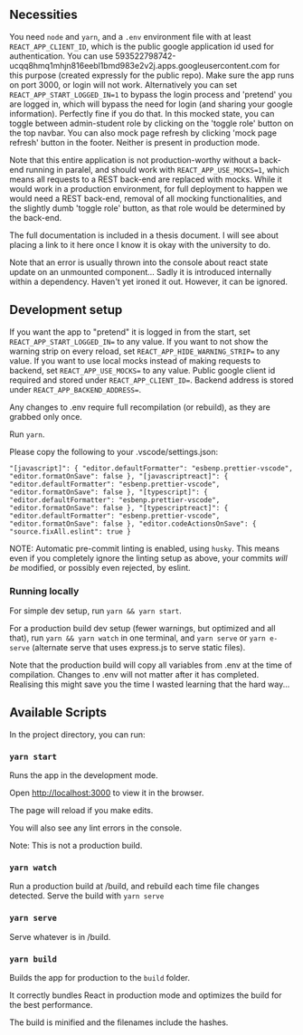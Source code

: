 ## Necessities

You need `node` and `yarn`, and a `.env` environment file with at least `REACT_APP_CLIENT_ID`, which is the public google application id used for authentication. You can use 593522798742-ucqq8hmq1mhjn816eebl1bmd983e2v2j.apps.googleusercontent.com for this purpose (created expressly for the public repo). Make sure the app runs on port 3000, or login will not work. Alternatively you can set `REACT_APP_START_LOGGED_IN=1` to bypass the login process and 'pretend' you are logged in, which will bypass the need for login (and sharing your google information). Perfectly fine if you do that. In this mocked state, you can toggle between admin-student role by clicking on the 'toggle role' button on the top navbar. You can also mock page refresh by clicking 'mock page refresh' button in the footer. Neither is present in production mode.

Note that this entire application is not production-worthy without a back-end running in paralel, and should work with `REACT_APP_USE_MOCKS=1`, which means all requests to a REST back-end are replaced with mocks. While it would work in a production environment, for full deployment to happen we would need a REST back-end, removal of all mocking functionalities, and the slightly dumb 'toggle role' button, as that role would be determined by the back-end.

The full documentation is included in a thesis document. I will see about placing a link to it here once I know it is okay with the university to do.

Note that an error is usually thrown into the console about react state update on an unmounted component... Sadly it is introduced internally within a dependency. Haven't yet ironed it out. However, it can be ignored.

## Development setup

If you want the app to "pretend" it is logged in from the start, set `REACT_APP_START_LOGGED_IN=` to any value.
If you want to not show the warning strip on every reload, set `REACT_APP_HIDE_WARNING_STRIP=` to any value.
If you want to use local mocks instead of making requests to backend, set `REACT_APP_USE_MOCKS=` to any value.
Public google client id required and stored under `REACT_APP_CLIENT_ID=`.
Backend address is stored under `REACT_APP_BACKEND_ADDRESS=`.

Any changes to .env require full recompilation (or rebuild), as they are grabbed only once.

Run `yarn`.

Please copy the following to your .vscode/settings.json:

`
  "[javascript]": {
    "editor.defaultFormatter": "esbenp.prettier-vscode",
    "editor.formatOnSave": false
  },
  "[javascriptreact]": {
    "editor.defaultFormatter": "esbenp.prettier-vscode",
    "editor.formatOnSave": false
  },
  "[typescript]": {
    "editor.defaultFormatter": "esbenp.prettier-vscode",
    "editor.formatOnSave": false
  },
  "[typescriptreact]": {
    "editor.defaultFormatter": "esbenp.prettier-vscode",
    "editor.formatOnSave": false
  },
  "editor.codeActionsOnSave": {
    "source.fixAll.eslint": true
  }
`

NOTE: Automatic pre-commit linting is enabled, using `husky`. This means even if you completely ignore the linting setup as above, your commits *will be* modified, or possibly even rejected, by eslint.

### Running locally

For simple dev setup, run `yarn && yarn start`.

For a production build dev setup (fewer warnings, but optimized and all that), run `yarn && yarn watch` in one terminal, and `yarn serve` or `yarn e-serve` (alternate serve that uses express.js to serve static files).

Note that the production build will copy all variables from .env at the time of compilation. Changes to .env will not matter after it has completed. Realising this might save you the time I wasted learning that the hard way...

## Available Scripts

In the project directory, you can run:

### `yarn start`

Runs the app in the development mode.

Open [http://localhost:3000](http://localhost:3000) to view it in the browser.

The page will reload if you make edits.

You will also see any lint errors in the console.

Note: This is not a production build.

### `yarn watch`

Run a production build at /build, and rebuild each time file changes detected. Serve the build with `yarn serve`

### `yarn serve`

Serve whatever is in /build.

### `yarn build`

Builds the app for production to the `build` folder.

It correctly bundles React in production mode and optimizes the build for the best performance.

The build is minified and the filenames include the hashes.
